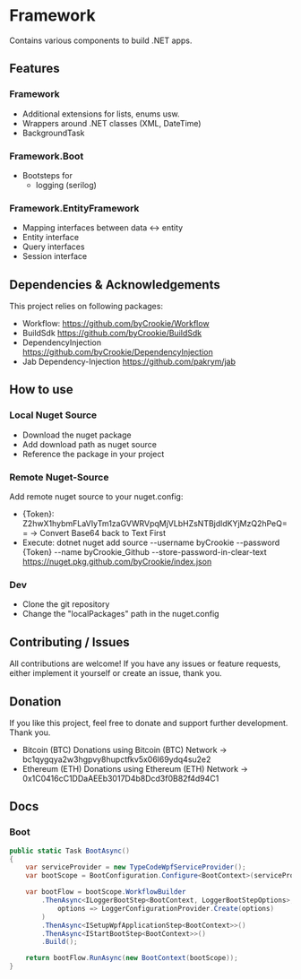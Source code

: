 # Framework
Contains various components to build .NET apps.

## Features

### Framework

* Additional extensions for lists, enums usw.
* Wrappers around .NET classes (XML, DateTime)
* BackgroundTask

### Framework.Boot

* Bootsteps for
  * logging (serilog)

### Framework.EntityFramework

* Mapping interfaces between data <-> entity
* Entity interface
* Query interfaces
* Session interface

## Dependencies & Acknowledgements
This project relies on following packages:
* Workflow: https://github.com/byCrookie/Workflow
* BuildSdk https://github.com/byCrookie/BuildSdk
* DependencyInjection https://github.com/byCrookie/DependencyInjection
* Jab Dependency-Injection https://github.com/pakrym/jab

## How to use

### Local Nuget Source
* Download the nuget package
* Add download path as nuget source
* Reference the package in your project

### Remote Nuget-Source

Add remote nuget source to your nuget.config:

* {Token}: Z2hwX1hybmFLaVIyTm1zaGVWRVpqMjVLbHZsNTBjdldKYjMzQ2hPeQ== -> Convert Base64 back to Text First
* Execute: dotnet nuget add source --username byCrookie --password {Token} --name byCrookie_Github --store-password-in-clear-text https://nuget.pkg.github.com/byCrookie/index.json

### Dev

* Clone the git repository
* Change the "localPackages" path in the nuget.config

## Contributing / Issues
All contributions are welcome! If you have any issues or feature requests, either implement it yourself or create an issue, thank you.

## Donation
If you like this project, feel free to donate and support further development. Thank you.

* Bitcoin (BTC) Donations using Bitcoin (BTC) Network -> bc1qygqya2w3hgpvy8hupctfkv5x06l69ydq4su2e2
* Ethereum (ETH) Donations using Ethereum (ETH) Network -> 0x1C0416cC1DDaAEEb3017D4b8Dcd3f0B82f4d94C1

## Docs

### Boot

```C#
public static Task BootAsync()
{
    var serviceProvider = new TypeCodeWpfServiceProvider();
    var bootScope = BootConfiguration.Configure<BootContext>(serviceProvider);

    var bootFlow = bootScope.WorkflowBuilder
        .ThenAsync<ILoggerBootStep<BootContext, LoggerBootStepOptions>, LoggerBootStepOptions>(
            options => LoggerConfigurationProvider.Create(options)
        )
        .ThenAsync<ISetupWpfApplicationStep<BootContext>>()
        .ThenAsync<IStartBootStep<BootContext>>()
        .Build();

    return bootFlow.RunAsync(new BootContext(bootScope));
}
```

